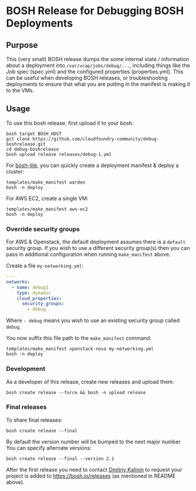 # BOSH Release for Debugging BOSH Deployments

## Purpose

This (very small) BOSH release dumps the some internal state /
information about a deployment into `/var/vcap/jobs/debug/...`,
including things like the Job spec (spec.yml) and the configured
properties (properties.yml).  This can be useful when developing
BOSH releases, or troubleshooting deployments to ensure that what
you are putting in the manifest is making it to the VMs.

## Usage

To use this bosh release, first upload it to your bosh:

```
bosh target BOSH_HOST
git clone https://github.com/cloudfoundry-community/debug-boshrelease.git
cd debug-boshrelease
bosh upload release releases/debug-1.yml
```

For [bosh-lite](https://github.com/cloudfoundry/bosh-lite), you can quickly create a deployment manifest & deploy a cluster:

```
templates/make_manifest warden
bosh -n deploy
```

For AWS EC2, create a single VM:

```
templates/make_manifest aws-ec2
bosh -n deploy
```

### Override security groups

For AWS & Openstack, the default deployment assumes there is a `default` security group. If you wish to use a different security group(s) then you can pass in additional configuration when running `make_manifest` above.

Create a file `my-networking.yml`:

``` yaml
---
networks:
  - name: debug1
    type: dynamic
    cloud_properties:
      security_groups:
        - debug
```

Where `- debug` means you wish to use an existing security group called `debug`.

You now suffix this file path to the `make_manifest` command:

```
templates/make_manifest openstack-nova my-networking.yml
bosh -n deploy
```

### Development

As a developer of this release, create new releases and upload them:

```
bosh create release --force && bosh -n upload release
```

### Final releases

To share final releases:

```
bosh create release --final
```

By default the version number will be bumped to the next major number. You can specify alternate versions:


```
bosh create release --final --version 2.1
```

After the first release you need to contact [Dmitriy Kalinin](mailto://dkalinin@pivotal.io) to request your project is added to https://bosh.io/releases (as mentioned in README above).
